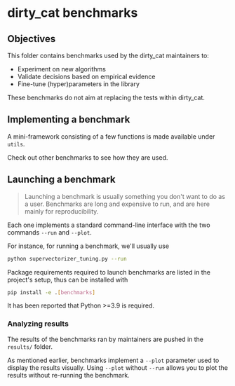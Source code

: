 # dirty_cat benchmarks

## Objectives

This folder contains benchmarks used by the dirty_cat maintainers to:
- Experiment on new algorithms
- Validate decisions based on empirical evidence
- Fine-tune (hyper)parameters in the library

These benchmarks do not aim at replacing the tests within dirty_cat.

## Implementing a benchmark

A mini-framework consisting of a few functions is made available under `utils`.

Check out other benchmarks to see how they are used.

## Launching a benchmark

> Launching a benchmark is usually something you don't want to do as a user.
  Benchmarks are long and expensive to run, and are here mainly for reproducibility.

Each one implements a standard command-line interface with the two commands
``--run`` and ``--plot``.

For instance, for running a benchmark, we'll usually use

```bash
python supervectorizer_tuning.py --run
```

Package requirements required to launch benchmarks are listed in the project's
setup, thus can be installed with

```bash
pip install -e .[benchmarks]
```

It has been reported that Python >=3.9 is required.

### Analyzing results

The results of the benchmarks ran by maintainers are pushed in the `results/` folder.

As mentioned earlier, benchmarks implement a ``--plot`` parameter used
to display the results visually. Using ``--plot`` without ``--run`` allows you to plot the results without re-running the benchmark.
